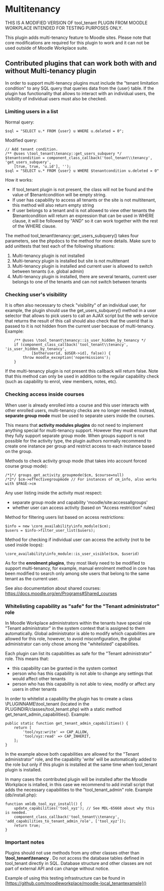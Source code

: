 # Multitenancy #

THIS IS A MODIFIED VERSION OF tool_tenant PLUGIN FROM MOODLE WORKPLACE INTENDED FOR TESTING
PURPOSES ONLY.

This plugin adds multi-tenancy feature to Moodle sites. Please note that core modifications are
required for this plugin to work and it can not be used outside of Moodle Workplace suite.

## Contributed plugins that can work both with and without Multi-tenancy plugin

In order to support multi-tenancy plugins must include the "tenant limitation condition" to any SQL
query that queries data from the {user} table. If the plugin has functionality that allows to interact with
an individual users, the visibility of individual users must also be checked.

### Limiting users in a list

Normal query:

    $sql = "SELECT u.* FROM {user} u WHERE u.deleted = 0";

Modified query:

    // Add tenant condition.
    /** @uses \tool_tenant\tenancy::get_users_subquery */
    $tenantcondition = component_class_callback('tool_tenant\\tenancy', 'get_users_subquery',
        [true, true, 'u.id'], '');
    $sql = "SELECT u.* FROM {user} u WHERE $tenantcondition u.deleted = 0"

How it works:
- If tool_tenant plugin is not present, the class will not be found and the value of $tenantcondition
  will be empty string.
- If user has capability to access all tenants or the site is not multitenant, this method will also
  return empty string
- If user belongs to a tenant and is not allowed to view other tenants the $tenantcondition will return
  an expression that can be used in WHERE clause, it will be followed by "AND" so it can work together with
  the rest of the WHERE clause.

The method tool_tenant\tenancy::get_users_subquery() takes four parameters, see the phpdocs to the method
for more details. Make sure to add unittests that test each of the following situations:
1. Multi-tenancy plugin is not installed
2. Multi-tenancy plugin is installed but site is not multitenant
3. Multi-tenancy plugin is installed and current user is allowed to switch between tenants (i.e. global admin)
4. Multi-tenancy plugin is installed, there are several tenants, current user belongs to one of the tenants
   and can not switch between tenants

### Checking user's visibility

It is often also necessary to check "visibility" of an individual user, for example, the plugin should
use the get_users_subquery() method in a user selector that allows to pick users to call an AJAX
script but the web service that returns the result of this call should also check that the userid
that is passed to it is not hidden from the current user because of multi-tenancy. Example:

        /** @uses \tool_tenant\tenancy::is_user_hidden_by_tenancy */
        if (component_class_callback('tool_tenant\\tenancy', 'is_user_hidden_by_tenancy',
                [$otheruserid, $USER->id], false)) {
            throw moodle_exception('nopermissions');
        }

If the multi-tenancy plugin is not present this callback will return false. Note that this method can
only be used in addition to the regular capability check (such as capability to enrol, view members, notes, etc).

### Checking access inside courses

When user is already enrolled into a course and this user interacts with other enrolled users, multi-tenancy checks
are no longer needed. Instead, __separate group mode__ must be used to separate users inside the courses.

This means that __activity modules plugins__ do not need to implement anything special for multi-tenancy support.
However they must ensure that they fully support separate group mode. When groups support is not possible for the
activity type, the plugin authors normally recommend to create one instance per group and restrict access to each
instance based on the group.

Methods to check activity group mode (that takes into account forced course group mode):

    /*1*/ groups_get_activity_groupmode($cm, $course=null)
    /*2*/ $cm->effectivegroupmode // For instances of cm_info, also works with $PAGE->cm

Any user listing inside the activity must respect:
- separate group mode and capability 'moodle/site:accessallgroups'
- whether user can access activity (based on "Access restriction" rules)

Method for filtering users list based on access restrictions:

    $info = new \core_availability\info_module($cm);
    $users = $info->filter_user_list($users);

Method for checking if individual user can access the activity (not to be used inside loops):

    \core_availability\info_module::is_user_visible($cm, $userid)

As for the __enrolment plugins__, they most likely need to be modified to support multi-tenancy, for example, manual enrolment
method in core has been modified to search only among site users that belong to the same tenant as the current user.

See also documentation about shared courses: https://docs.moodle.org/en/Programs#Shared_courses

### Whitelisting capability as "safe" for the "Tenant administrator" role

In Moodle Workplace administrators within the tenants have special role "Tenant administrator" in the system
context that is assigned to them automatically. Global administrator is able to modify which capabilities
are allowed for this role, however, to avoid misconfiguration, the global administrator can only chose
among the "whitelisted" capabilities.

Each plugin can list its capabilities as safe for the "Tenant administrator" role. This means that:
- this capability can be granted in the system context
- person who has this capability is not able to change any settings that would affect other tenants
- person who has this capability is not able to view, modify or affect any users in other tenants

In order to whitelist a capability the plugin has to create a class \PLUGINNAME\tool_tenant (located in the
PLUGINDIR/classes/tool_tenant.php) with a static method get_tenant_admin_capabilities(). Example:

    public static function get_tenant_admin_capabilities() {
        return [
            'tool/xyz:write' => CAP_ALLOW,
            'tool/xyz:read' => CAP_INHERIT,
        ];
    }

In the example above both capabilities are allowed for the "Tenant administrator" role, and the capability
'write' will be automatically added to the role but only if this plugin is installed at the same time
when tool_tenant plugin is installed.

In many cases the contributed plugin will be installed after the Moodle Workplace is intalled, in this case
we recommend to add install script that adds the necessary capabilities to the "tool_tenant_admin" role.
Example (db/install.php):

    function xmldb_tool_xyz_install() {
        update_capabilities('tool_xyz'); // See MDL-65668 about why this is needed.
        component_class_callback('tool_tenant\\tenancy', 'add_capabilities_to_tenant_admin_role', ['tool_xyz']);
        return true;
    }

### Important notes

Plugins should not use methods from any other classes other than __\tool_tenant\tenancy__ . Do not access the database tables
defined in tool_tenant directly in SQL. Database structure and other classes are not part of external API and
can change without notice.

Example of using this testing infrastructure can be found in [https://github.com/moodleworkplace/moodle-local_tenantexample]()
